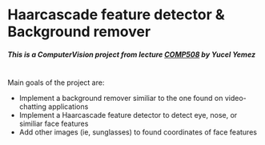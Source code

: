 # Haarcascade feature detector & Background remover
##### This is a ComputerVision project from lecture [COMP508](http://home.ku.edu.tr/~yyemez/comp508/index.htm) by ‪Yucel Yemez‬ 
#
Main goals of the project are:
- Implement a background remover similiar to the one found on video-chatting applications
- Implement a Haarcascade feature detector to detect eye, nose, or similiar face features
- Add other images (ie, sunglasses) to found coordinates of face features